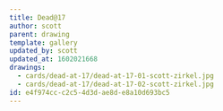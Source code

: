 ```yaml
---
title: Dead@17
author: scott
parent: drawing
template: gallery
updated_by: scott
updated_at: 1602021668
drawings:
  - cards/dead-at-17/dead-at-17-01-scott-zirkel.jpg
  - cards/dead-at-17/dead-at-17-02-scott-zirkel.jpg
id: e4f974cc-c2c5-4d3d-ae8d-e8a10d693bc5
---
```


